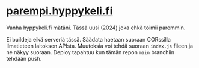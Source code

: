 
# [parempi.hyppykeli.fi](https://parempi.hyppykeli.fi)

Vanha hyppykeli.fi mätäni. Tässä uusi (2024) joka ehkä toimii paremmin.

Ei buildeja eikä serveriä tässä. Säädata haetaan suoraan CORssilla Ilmatieteen laitoksen APIsta. Muutoksia voi tehdä suoraan `index.js` fileen ja ne näkyy suoraan. Deploy tapahtuu kun tämän repon `main` branchiin tehdään push.
